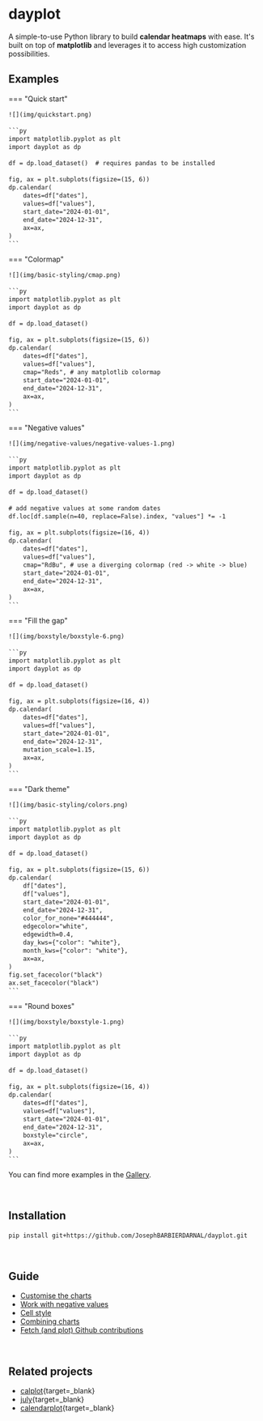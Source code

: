# dayplot

A simple-to-use Python library to build **calendar heatmaps** with ease. It's built on top of **matplotlib** and leverages it to access high customization possibilities.

## Examples

=== "Quick start"

    ![](img/quickstart.png)

    ```py
    import matplotlib.pyplot as plt
    import dayplot as dp

    df = dp.load_dataset()  # requires pandas to be installed

    fig, ax = plt.subplots(figsize=(15, 6))
    dp.calendar(
        dates=df["dates"],
        values=df["values"],
        start_date="2024-01-01",
        end_date="2024-12-31",
        ax=ax,
    )
    ```

=== "Colormap"

    ![](img/basic-styling/cmap.png)

    ```py
    import matplotlib.pyplot as plt
    import dayplot as dp

    df = dp.load_dataset()

    fig, ax = plt.subplots(figsize=(15, 6))
    dp.calendar(
        dates=df["dates"],
        values=df["values"],
        cmap="Reds", # any matplotlib colormap
        start_date="2024-01-01",
        end_date="2024-12-31",
        ax=ax,
    )
    ```

=== "Negative values"

    ![](img/negative-values/negative-values-1.png)

    ```py
    import matplotlib.pyplot as plt
    import dayplot as dp

    df = dp.load_dataset()

    # add negative values at some random dates
    df.loc[df.sample(n=40, replace=False).index, "values"] *= -1

    fig, ax = plt.subplots(figsize=(16, 4))
    dp.calendar(
        dates=df["dates"],
        values=df["values"],
        cmap="RdBu", # use a diverging colormap (red -> white -> blue)
        start_date="2024-01-01",
        end_date="2024-12-31",
        ax=ax,
    )
    ```

=== "Fill the gap"

    ![](img/boxstyle/boxstyle-6.png)

    ```py
    import matplotlib.pyplot as plt
    import dayplot as dp

    df = dp.load_dataset()

    fig, ax = plt.subplots(figsize=(16, 4))
    dp.calendar(
        dates=df["dates"],
        values=df["values"],
        start_date="2024-01-01",
        end_date="2024-12-31",
        mutation_scale=1.15,
        ax=ax,
    )
    ```

=== "Dark theme"

    ![](img/basic-styling/colors.png)

    ```py
    import matplotlib.pyplot as plt
    import dayplot as dp

    df = dp.load_dataset()

    fig, ax = plt.subplots(figsize=(15, 6))
    dp.calendar(
        df["dates"],
        df["values"],
        start_date="2024-01-01",
        end_date="2024-12-31",
        color_for_none="#444444",
        edgecolor="white",
        edgewidth=0.4,
        day_kws={"color": "white"},
        month_kws={"color": "white"},
        ax=ax,
    )
    fig.set_facecolor("black")
    ax.set_facecolor("black")
    ```

=== "Round boxes"

    ![](img/boxstyle/boxstyle-1.png)

    ```py
    import matplotlib.pyplot as plt
    import dayplot as dp

    df = dp.load_dataset()

    fig, ax = plt.subplots(figsize=(16, 4))
    dp.calendar(
        dates=df["dates"],
        values=df["values"],
        start_date="2024-01-01",
        end_date="2024-12-31",
        boxstyle="circle",
        ax=ax,
    )
    ```

You can find more examples in the [Gallery](gallery).

<br>

## Installation

```bash
pip install git+https://github.com/JosephBARBIERDARNAL/dayplot.git
```

<br>

## Guide

- [Customise the charts](tuto/basic-styling)
- [Work with negative values](tuto/negative-values)
- [Cell style](tuto/boxstyle)
- [Combining charts](tuto/combine-charts)
- [Fetch (and plot) Github contributions](tuto/fetch-github-contribs)

<br>

## Related projects

- [calplot](https://github.com/tomkwok/calplot){target=\_blank}
- [july](https://github.com/e-hulten/july){target=\_blank}
- [calendarplot](https://github.com/dhowland/calendarplot){target=\_blank}

<br><br>
